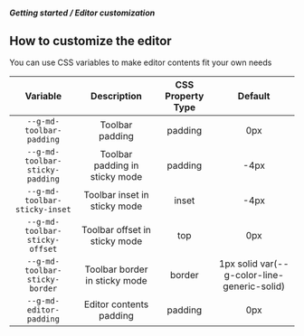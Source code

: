 ##### Getting started / Editor customization

## How to customize the editor
You can use CSS variables to make editor contents fit your own needs

| **Variable** | **Description** | **CSS Property Type** | **Default** |
| :---:  | :---: | :---: | :---: |
| `--g-md-toolbar-padding` | Toolbar padding | padding | 0px |
| `--g-md-toolbar-sticky-padding` | Toolbar padding in sticky mode | padding | -4px |
| `--g-md-toolbar-sticky-inset` | Toolbar inset in sticky mode | inset | -4px |
| `--g-md-toolbar-sticky-offset` | Toolbar offset in sticky mode | top | 0px |
| `--g-md-toolbar-sticky-border` | Toolbar border in sticky mode | border | 1px solid var(--g-color-line-generic-solid) |
| `--g-md-editor-padding` | Editor contents padding | padding | 0px |
